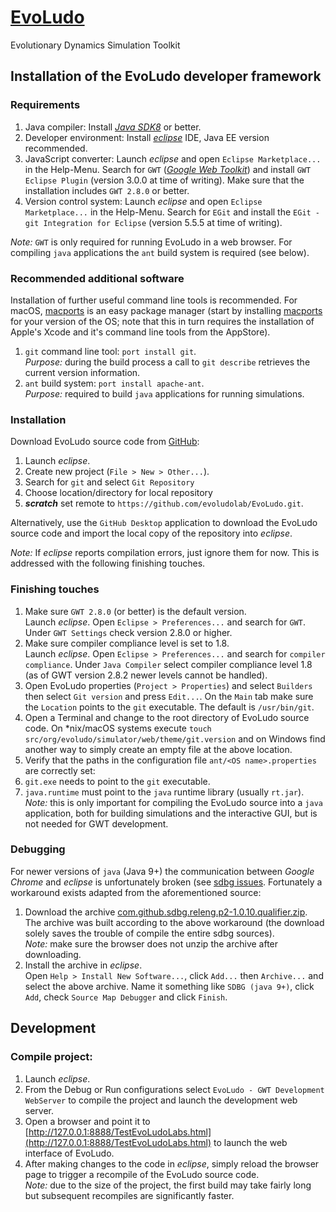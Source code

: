 # **[EvoLudo](https://www.evoludo.org>)**
Evolutionary Dynamics Simulation Toolkit

## Installation of the EvoLudo developer framework

### Requirements
1. Java compiler: Install <i>[Java SDK8](http://www.oracle.com/technetwork/java/javase/downloads/index.html)</i> or better.
2. Developer environment: Install <i>[eclipse](https://www.eclipse.org/downloads/eclipse-packages/)</i> IDE, Java EE version recommended.
3. JavaScript converter: Launch <i>eclipse</i> and open `Eclipse Marketplace...` in the Help-Menu. Search for `GWT` (<i>[Google Web Toolkit](http://www.gwtproject.org)</i>) and install `GWT Eclipse Plugin` (version 3.0.0 at time of writing). Make sure that the installation includes `GWT 2.8.0` or better.
4. Version control system: Launch <i>eclipse</i> and open `Eclipse Marketplace...` in the Help-Menu. Search for `EGit` and install the `EGit - git Integration for Eclipse` (version 5.5.5 at time of writing).

*Note:* `GWT` is only required for running EvoLudo in a web browser. For compiling `java` applications the `ant` build system is required (see below).

### Recommended additional software
Installation of further useful command line tools is recommended. For macOS, [macports](https://www.macports.org) is an easy package manager (start by installing [macports](https://www.macports.org/install.php) for your version of the OS; note that this in turn requires the installation of Apple's Xcode and it's command line tools from the AppStore).
1. `git` command line tool: `port install git`.<br/>
*Purpose:* during the build process a call to `git describe` retrieves the current version information.
2. `ant` build system: `port install apache-ant`.<br/>
*Purpose:* required to build `java` applications for running simulations.


### Installation
Download EvoLudo source code from [GitHub](https://github.com/evoludolab/EvoLudo):
  1. Launch *eclipse*.
  2. Create new project (`File > New > Other...`).
  3. Search for `git` and select `Git Repository`
  4. Choose location/directory for local repository
  5. ***scratch*** set remote to `https://github.com/evoludolab/EvoLudo.git`.

Alternatively, use the `GitHub Desktop` application to download the EvoLudo source code and import the local copy of the repository into *eclipse*.

*Note:* If *eclipse* reports compilation errors, just ignore them for now. This is addressed with the following finishing touches.

### Finishing touches
1. Make sure `GWT 2.8.0` (or better) is the default version.<br/>
Launch *eclipse*. Open `Eclipse > Preferences...` and search for `GWT`. Under `GWT Settings` check version 2.8.0 or higher.
2. Make sure compiler compliance level is set to 1.8.<br/>
Launch *eclipse*. Open `Eclipse > Preferences...` and search for `compiler compliance`. Under `Java Compiler` select compiler compliance level 1.8 (as of GWT version 2.8.2 newer levels cannot be handled).
3. Open EvoLudo properties (`Project > Properties`) and select `Builders` then select `Git version` and press `Edit...`. On the `Main` tab make sure the `Location` points to the `git` executable. The default is `/usr/bin/git`.
4. Open a Terminal and change to the root directory of EvoLudo source code. On \*nix/macOS systems execute `touch src/org/evoludo/simulator/web/theme/git.version` and on Windows find another way to simply create an empty file at the above location.
5. Verify that the paths in the configuration file `ant/<OS name>.properties` are correctly set:
  1. `git.exe` needs to point to the `git` executable.
  2. `java.runtime` must point to the `java` runtime library (usually `rt.jar`).<br/>
  *Note:* this is only important for compiling the EvoLudo source into a `java` application, both for building simulations and the interactive GUI, but is not needed for GWT development.

### Debugging
For newer versions of `java` (Java 9+) the communication between *Google Chrome* and *eclipse* is unfortunately broken (see [sdbg issues](https://github.com/sdbg/sdbg/issues/161). Fortunately a workaround exists adapted from the aforementioned source:
1. Download the archive [com.github.sdbg.releng.p2-1.0.10.qualifier.zip](https://lorax.math.ub.ca/EvoLudo/com.github.sdbg.releng.p2-1.0.10.qualifier.zip).<br/>
The archive was built according to the above workaround (the download solely saves the trouble of compile the entire sdbg sources).<br/>
*Note:* make sure the browser does not unzip the archive after downloading.
2. Install the archive in *eclipse*.<br/>
Open `Help > Install New Software...`, click `Add...` then `Archive...` and select the above archive. Name it something like `SDBG (java 9+)`, click `Add`, check `Source Map Debugger` and click `Finish`.


## Development

### Compile project:
1. Launch *eclipse*.
2. From the Debug or Run configurations select `EvoLudo - GWT Development WebServer` to compile the project and launch the development web server.
3. Open a browser and point it to [http://127.0.0.1:8888/TestEvoLudoLabs.html](http://127.0.0.1:8888/TestEvoLudoLabs.html) to launch the web interface of EvoLudo.
4. After making changes to the code in *eclipse*, simply reload the browser page to trigger a recompile of the EvoLudo source code.<br/>
*Note:* due to the size of the project, the first build may take fairly long but subsequent recompiles are significantly faster.
